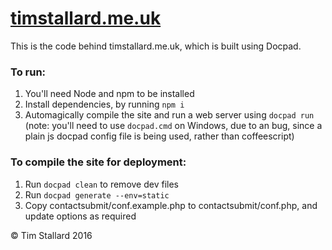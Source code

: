 # [timstallard.me.uk](https://timstallard.me.uk)

This is the code behind timstallard.me.uk, which is built using Docpad.

### To run:  
1. You'll need Node and npm to be installed
2. Install dependencies, by running `npm i`
3. Automagically compile the site and run a web server using `docpad run`  
   (note: you'll need to use `docpad.cmd` on Windows, due to an bug, since a plain js docpad config file is being used, rather than coffeescript)

### To compile the site for deployment:  
1. Run `docpad clean` to remove dev files
2. Run `docpad generate --env=static`
3. Copy contactsubmit/conf.example.php to contactsubmit/conf.php, and update options as required

&copy; Tim Stallard 2016
